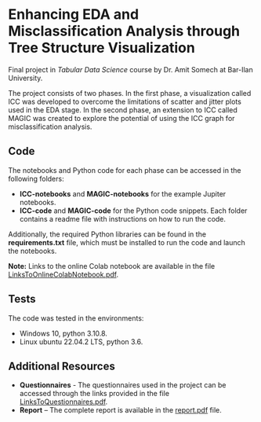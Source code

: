 # Enhancing EDA and Misclassification Analysis through Tree Structure Visualization

Final project in *Tabular Data Science* course by Dr. Amit Somech at Bar-Ilan University.

The project consists of two phases. In the first phase, a visualization called ICC was developed to overcome the limitations of scatter and jitter plots used in the EDA stage. In the second phase, an extension to ICC called MAGIC was created to explore the potential of using the ICC graph for misclassification analysis.

## Code

The notebooks and Python code for each phase can be accessed in the following folders:
* **ICC-notebooks** and **MAGIC-notebooks** for the example Jupiter notebooks.
* **ICC-code** and **MAGIC-code** for the Python code snippets. Each folder contains a readme file with instructions on how to run the code.

Additionally, the required Python libraries can be found in the **requirements.txt** file, which must be installed to run the code and launch the notebooks.

**Note:** Links to the online Colab notebook are available in the file [LinksToOnlineColabNotebook.pdf](https://github.com/mhornstein/Tabular-Data-Science-Final-Project/blob/main/LinksToOnlineColabNotebook.pdf "LinksToOnlineColabNotebook.pdf").

## Tests
The code was tested in the environments:
* Windows 10, python 3.10.8.
* Linux ubuntu 22.04.2 LTS, python 3.6.

## Additional Resources

* **Questionnaires**  -  The questionnaires used in the project can be accessed through the links provided in the file [LinksToQuestionnaires.pdf](https://github.com/mhornstein/Tabular-Data-Science-Final-Project/blob/main/LinksToQuestionnaires.pdf "LinksToQuestionnaires.pdf").
* **Report** – The complete report is available in the [report.pdf](https://github.com/mhornstein/Tabular-Data-Science-Final-Project/blob/main/report.pdf "report.pdf") file.

